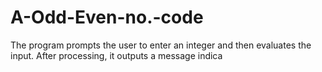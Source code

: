 # A-Odd-Even-no.-code
The program prompts the user to enter an integer and then evaluates the input. After processing, it outputs a message indica

